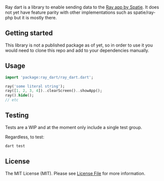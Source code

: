 Ray dart is a library to enable sending data to the [Ray app by Spatie](https://myray.app/docs/getting-started/introduction). It does not yet have feature parity with other implementations such as spatie/ray-php but it is mostly there.

## Getting started

This library is not a published package as of yet, so in order to use it you would need to clone this repo and add to your dependencies manually.

## Usage

```dart
import 'package:ray_dart/ray_dart.dart';

ray('some literal string');
ray([1, 2, 3, 4])..clearScreen()..showApp();
ray().hide();
// etc
```

## Testing

Tests are a WIP and at the moment only include a single test group.

Regardless, to test:

```bash
dart test
```

## License

The MIT License (MIT). Please see [License File](LICENSE) for more information.